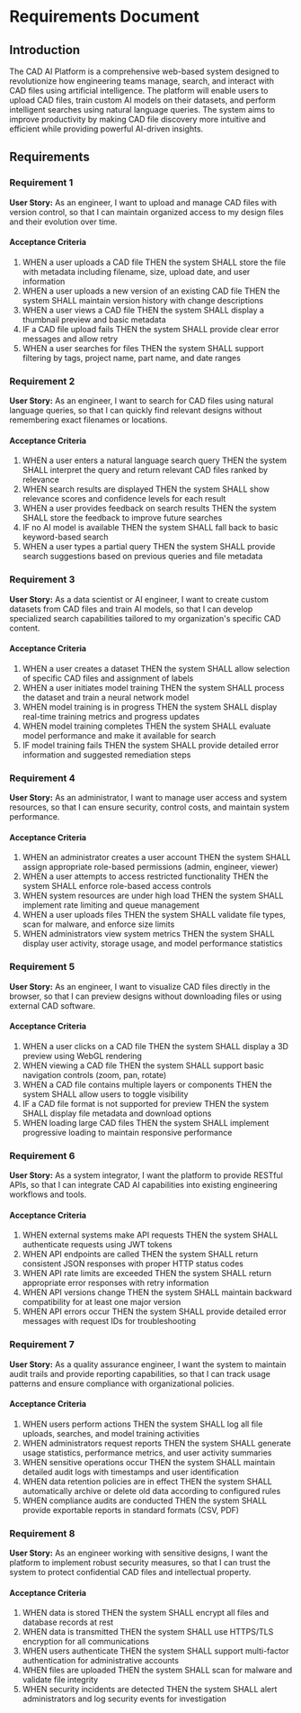 # Requirements Document

## Introduction

The CAD AI Platform is a comprehensive web-based system designed to revolutionize how engineering teams manage, search, and interact with CAD files using artificial intelligence. The platform will enable users to upload CAD files, train custom AI models on their datasets, and perform intelligent searches using natural language queries. The system aims to improve productivity by making CAD file discovery more intuitive and efficient while providing powerful AI-driven insights.

## Requirements

### Requirement 1

**User Story:** As an engineer, I want to upload and manage CAD files with version control, so that I can maintain organized access to my design files and their evolution over time.

#### Acceptance Criteria

1. WHEN a user uploads a CAD file THEN the system SHALL store the file with metadata including filename, size, upload date, and user information
2. WHEN a user uploads a new version of an existing CAD file THEN the system SHALL maintain version history with change descriptions
3. WHEN a user views a CAD file THEN the system SHALL display a thumbnail preview and basic metadata
4. IF a CAD file upload fails THEN the system SHALL provide clear error messages and allow retry
5. WHEN a user searches for files THEN the system SHALL support filtering by tags, project name, part name, and date ranges

### Requirement 2

**User Story:** As an engineer, I want to search for CAD files using natural language queries, so that I can quickly find relevant designs without remembering exact filenames or locations.

#### Acceptance Criteria

1. WHEN a user enters a natural language search query THEN the system SHALL interpret the query and return relevant CAD files ranked by relevance
2. WHEN search results are displayed THEN the system SHALL show relevance scores and confidence levels for each result
3. WHEN a user provides feedback on search results THEN the system SHALL store the feedback to improve future searches
4. IF no AI model is available THEN the system SHALL fall back to basic keyword-based search
5. WHEN a user types a partial query THEN the system SHALL provide search suggestions based on previous queries and file metadata

### Requirement 3

**User Story:** As a data scientist or AI engineer, I want to create custom datasets from CAD files and train AI models, so that I can develop specialized search capabilities tailored to my organization's specific CAD content.

#### Acceptance Criteria

1. WHEN a user creates a dataset THEN the system SHALL allow selection of specific CAD files and assignment of labels
2. WHEN a user initiates model training THEN the system SHALL process the dataset and train a neural network model
3. WHEN model training is in progress THEN the system SHALL display real-time training metrics and progress updates
4. WHEN model training completes THEN the system SHALL evaluate model performance and make it available for search
5. IF model training fails THEN the system SHALL provide detailed error information and suggested remediation steps

### Requirement 4

**User Story:** As an administrator, I want to manage user access and system resources, so that I can ensure security, control costs, and maintain system performance.

#### Acceptance Criteria

1. WHEN an administrator creates a user account THEN the system SHALL assign appropriate role-based permissions (admin, engineer, viewer)
2. WHEN a user attempts to access restricted functionality THEN the system SHALL enforce role-based access controls
3. WHEN system resources are under high load THEN the system SHALL implement rate limiting and queue management
4. WHEN a user uploads files THEN the system SHALL validate file types, scan for malware, and enforce size limits
5. WHEN administrators view system metrics THEN the system SHALL display user activity, storage usage, and model performance statistics

### Requirement 5

**User Story:** As an engineer, I want to visualize CAD files directly in the browser, so that I can preview designs without downloading files or using external CAD software.

#### Acceptance Criteria

1. WHEN a user clicks on a CAD file THEN the system SHALL display a 3D preview using WebGL rendering
2. WHEN viewing a CAD file THEN the system SHALL support basic navigation controls (zoom, pan, rotate)
3. WHEN a CAD file contains multiple layers or components THEN the system SHALL allow users to toggle visibility
4. IF a CAD file format is not supported for preview THEN the system SHALL display file metadata and download options
5. WHEN loading large CAD files THEN the system SHALL implement progressive loading to maintain responsive performance

### Requirement 6

**User Story:** As a system integrator, I want the platform to provide RESTful APIs, so that I can integrate CAD AI capabilities into existing engineering workflows and tools.

#### Acceptance Criteria

1. WHEN external systems make API requests THEN the system SHALL authenticate requests using JWT tokens
2. WHEN API endpoints are called THEN the system SHALL return consistent JSON responses with proper HTTP status codes
3. WHEN API rate limits are exceeded THEN the system SHALL return appropriate error responses with retry information
4. WHEN API versions change THEN the system SHALL maintain backward compatibility for at least one major version
5. WHEN API errors occur THEN the system SHALL provide detailed error messages with request IDs for troubleshooting

### Requirement 7

**User Story:** As a quality assurance engineer, I want the system to maintain audit trails and provide reporting capabilities, so that I can track usage patterns and ensure compliance with organizational policies.

#### Acceptance Criteria

1. WHEN users perform actions THEN the system SHALL log all file uploads, searches, and model training activities
2. WHEN administrators request reports THEN the system SHALL generate usage statistics, performance metrics, and user activity summaries
3. WHEN sensitive operations occur THEN the system SHALL maintain detailed audit logs with timestamps and user identification
4. WHEN data retention policies are in effect THEN the system SHALL automatically archive or delete old data according to configured rules
5. WHEN compliance audits are conducted THEN the system SHALL provide exportable reports in standard formats (CSV, PDF)

### Requirement 8

**User Story:** As an engineer working with sensitive designs, I want the platform to implement robust security measures, so that I can trust the system to protect confidential CAD files and intellectual property.

#### Acceptance Criteria

1. WHEN data is stored THEN the system SHALL encrypt all files and database records at rest
2. WHEN data is transmitted THEN the system SHALL use HTTPS/TLS encryption for all communications
3. WHEN users authenticate THEN the system SHALL support multi-factor authentication for administrative accounts
4. WHEN files are uploaded THEN the system SHALL scan for malware and validate file integrity
5. WHEN security incidents are detected THEN the system SHALL alert administrators and log security events for investigation